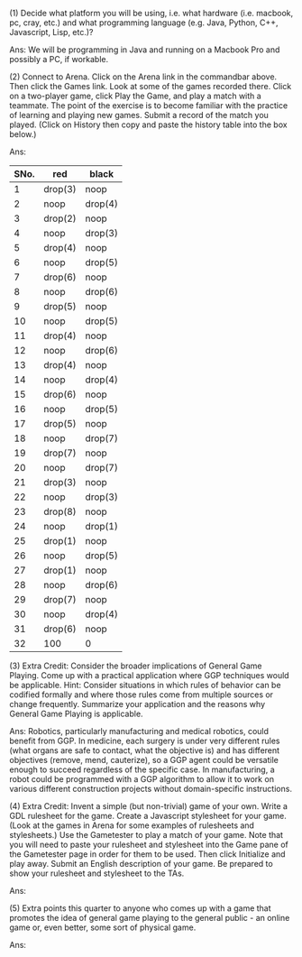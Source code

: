 (1) Decide what platform you will be using, i.e. what hardware (i.e. macbook, pc, cray, etc.) and what programming language (e.g. Java, Python, C++, Javascript, Lisp, etc.)?

Ans: We will be programming in Java and running on a Macbook Pro and possibly a PC, if workable.

(2) Connect to Arena. Click on the Arena link in the commandbar above. Then click the Games link. Look at some of the games recorded there. Click on a two-player game, click Play the Game, and play a match with a teammate. The point of the exercise is to become familiar with the practice of learning and playing new games. Submit a record of the match you played. (Click on History then copy and paste the history table into the box below.)

Ans:

|SNo. | red     | black   |
|-----|---------|---------|
| 1   | drop(3) | noop    |
| 2   | noop    | drop(4) |
| 3   | drop(2) | noop    |
| 4   | noop    | drop(3) |
| 5   | drop(4) | noop    |
| 6   | noop    | drop(5) |
| 7   | drop(6) | noop    |
| 8   | noop    | drop(6) |
| 9   | drop(5) | noop    |
| 10  | noop    | drop(5) |
| 11  | drop(4) | noop    |
| 12  | noop    | drop(6) |
| 13  | drop(4) | noop    |
| 14  | noop    | drop(4) |
| 15  | drop(6) | noop    |
| 16  | noop    | drop(5) |
| 17  | drop(5) | noop    |
| 18  | noop    | drop(7) |
| 19  | drop(7) | noop    |
| 20  | noop    | drop(7) |
| 21  | drop(3) | noop    |
| 22  | noop    | drop(3) |
| 23  | drop(8) | noop    |
| 24  | noop    | drop(1) |
| 25  | drop(1) | noop    |
| 26  | noop    | drop(5) |
| 27  | drop(1) | noop    |
| 28  | noop    | drop(6) |
| 29  | drop(7) | noop    |
| 30  | noop    | drop(4) |
| 31  | drop(6) | noop    |
| 32  | 100     | 0       |

(3) Extra Credit: Consider the broader implications of General Game Playing. Come up with a practical application where GGP techniques would be applicable. Hint: Consider situations in which rules of behavior can be codified formally and where those rules come from multiple sources or change frequently. Summarize your application and the reasons why General Game Playing is applicable.

Ans: 	Robotics, particularly manufacturing and medical robotics, could benefit from GGP. In medicine, each surgery is under very different rules (what organs are safe to contact, what the objective is) and has different objectives (remove, mend, cauterize), so a GGP agent could be versatile enough to succeed regardless of the specific case. In manufacturing, a robot could be programmed with a GGP algorithm to allow it to work on various different construction projects without domain-specific instructions.

(4) Extra Credit: Invent a simple (but non-trivial) game of your own. Write a GDL rulesheet for the game. Create a Javascript stylesheet for your game. (Look at the games in Arena for some examples of rulesheets and stylesheets.) Use the Gametester to play a match of your game. Note that you will need to paste your rulesheet and stylesheet into the Game pane of the Gametester page in order for them to be used. Then click Initialize and play away. Submit an English description of your game. Be prepared to show your rulesheet and stylesheet to the TAs.


Ans:

(5) Extra points this quarter to anyone who comes up with a game that promotes the idea of general game playing to the general public - an online game or, even better, some sort of physical game.

Ans:
